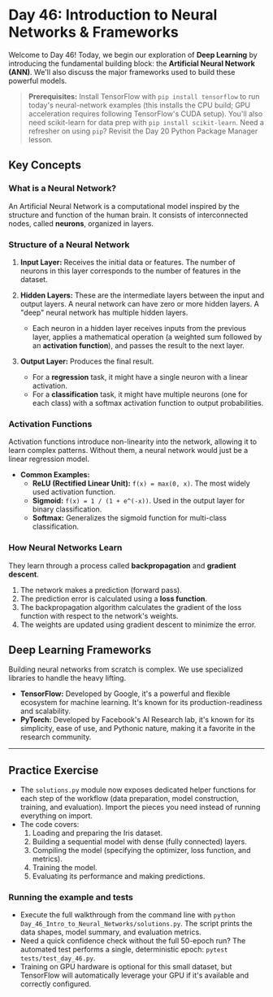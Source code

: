 # Day 46: Introduction to Neural Networks & Frameworks

Welcome to Day 46! Today, we begin our exploration of **Deep Learning** by introducing the fundamental building block: the **Artificial Neural Network (ANN)**. We'll also discuss the major frameworks used to build these powerful models.

> **Prerequisites:** Install TensorFlow with `pip install tensorflow` to run today's neural-network examples (this installs the CPU build; GPU acceleration requires following TensorFlow's CUDA setup). You'll also need scikit-learn for data prep with `pip install scikit-learn`. Need a refresher on using `pip`? Revisit the Day 20 Python Package Manager lesson.

## Key Concepts

### What is a Neural Network?

An Artificial Neural Network is a computational model inspired by the structure and function of the human brain. It consists of interconnected nodes, called **neurons**, organized in layers.

### Structure of a Neural Network

1. **Input Layer:** Receives the initial data or features. The number of neurons in this layer corresponds to the number of features in the dataset.

1. **Hidden Layers:** These are the intermediate layers between the input and output layers. A neural network can have zero or more hidden layers. A "deep" neural network has multiple hidden layers.

   - Each neuron in a hidden layer receives inputs from the previous layer, applies a mathematical operation (a weighted sum followed by an **activation function**), and passes the result to the next layer.

1. **Output Layer:** Produces the final result.

   - For a **regression** task, it might have a single neuron with a linear activation.
   - For a **classification** task, it might have multiple neurons (one for each class) with a softmax activation function to output probabilities.

### Activation Functions

Activation functions introduce non-linearity into the network, allowing it to learn complex patterns. Without them, a neural network would just be a linear regression model.

- **Common Examples:**
  - **ReLU (Rectified Linear Unit):** `f(x) = max(0, x)`. The most widely used activation function.
  - **Sigmoid:** `f(x) = 1 / (1 + e^(-x))`. Used in the output layer for binary classification.
  - **Softmax:** Generalizes the sigmoid function for multi-class classification.

### How Neural Networks Learn

They learn through a process called **backpropagation** and **gradient descent**.

1. The network makes a prediction (forward pass).
1. The prediction error is calculated using a **loss function**.
1. The backpropagation algorithm calculates the gradient of the loss function with respect to the network's weights.
1. The weights are updated using gradient descent to minimize the error.

## Deep Learning Frameworks

Building neural networks from scratch is complex. We use specialized libraries to handle the heavy lifting.

- **TensorFlow:** Developed by Google, it's a powerful and flexible ecosystem for machine learning. It's known for its production-readiness and scalability.
- **PyTorch:** Developed by Facebook's AI Research lab, it's known for its simplicity, ease of use, and Pythonic nature, making it a favorite in the research community.

______________________________________________________________________

## Practice Exercise

- The `solutions.py` module now exposes dedicated helper functions for each step of the workflow (data preparation, model construction, training, and evaluation). Import the pieces you need instead of running everything on import.
- The code covers:
  1. Loading and preparing the Iris dataset.
  1. Building a sequential model with dense (fully connected) layers.
  1. Compiling the model (specifying the optimizer, loss function, and metrics).
  1. Training the model.
  1. Evaluating its performance and making predictions.

### Running the example and tests

- Execute the full walkthrough from the command line with `python Day_46_Intro_to_Neural_Networks/solutions.py`. The script prints the data shapes, model summary, and evaluation metrics.
- Need a quick confidence check without the full 50-epoch run? The automated test performs a single, deterministic epoch: `pytest tests/test_day_46.py`.
- Training on GPU hardware is optional for this small dataset, but TensorFlow will automatically leverage your GPU if it's available and correctly configured.
